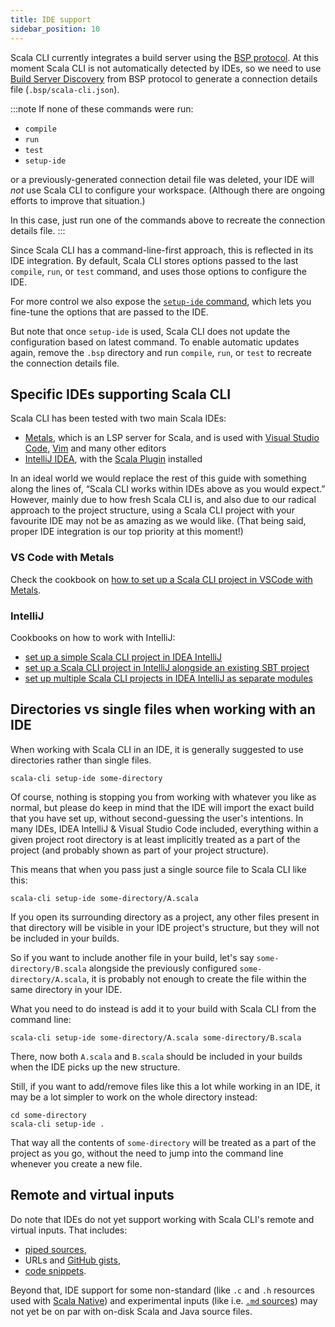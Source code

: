 ```yaml
---
title: IDE support
sidebar_position: 10
---
```


Scala CLI currently integrates a build server using the [BSP protocol](https://build-server-protocol.github.io/).
At this moment Scala CLI is not automatically detected by IDEs, so we need to
use [Build Server Discovery](https://build-server-protocol.github.io/docs/server-discovery.html) from BSP protocol to
generate a connection details file (`.bsp/scala-cli.json`).

:::note
If none of these commands were run:

- `compile`
- `run`
- `test`
- `setup-ide`

or a previously-generated connection detail file was deleted, your IDE will *not* use Scala CLI to configure your
workspace. (Although there are ongoing efforts to improve that situation.)

In this case, just run one of the commands above to recreate the connection details file.
:::

Since Scala CLI has a command-line-first approach, this is reflected in its IDE integration.
By default, Scala CLI stores options passed to the last `compile`, `run`, or `test` command, and uses those options to
configure the IDE.

For more control we also expose the [`setup-ide` command](/docs/commands/setup-ide.md), which lets you fine-tune the
options that are passed to the IDE.

But note that once `setup-ide` is used, Scala CLI does not update the configuration based on latest command.
To enable automatic updates again, remove the `.bsp` directory and run `compile`, `run`, or `test` to recreate the
connection details file.

## Specific IDEs supporting Scala CLI

Scala CLI has been tested with two main Scala IDEs:

- [Metals](https://scalameta.org/metals/), which is an LSP server for Scala, and is used
  with [Visual Studio Code](https://code.visualstudio.com/), [Vim](https://www.vim.org/) and many other editors
- [IntelliJ IDEA](https://www.jetbrains.com/idea/), with
  the [Scala Plugin](https://confluence.jetbrains.com/display/SCA/Scala+Plugin+for+IntelliJ+IDEA?_ga=2.54176744.1963952405.1634470110-410935139.1631638301)
  installed

In an ideal world we would replace the rest of this guide with something along the lines of, “Scala CLI works within
IDEs above as you would expect.” However, mainly due to how fresh Scala CLI is, and also due to our radical approach to
the project structure, using a Scala CLI project with your favourite IDE may not be as amazing as we would like. (That
being said, proper IDE integration is our top priority at this moment!)

### VS Code with Metals

Check the cookbook on [how to set up a Scala CLI project in VSCode with Metals](/docs/cookbooks/vscode.md).

### IntelliJ

Cookbooks on how to work with IntelliJ:

- [set up a simple Scala CLI project in IDEA IntelliJ](/docs/cookbooks/intellij.md)
- [set up a Scala CLI project in IntelliJ alongside an existing SBT project](/docs/cookbooks/intellij-sbt-with-bsp.md)
- [set up multiple Scala CLI projects in IDEA IntelliJ as separate modules](/docs/cookbooks/intellij-multi-bsp.md)

## Directories vs single files when working with an IDE

When working with Scala CLI in an IDE, it is generally suggested to use directories rather than single files.

```shell
scala-cli setup-ide some-directory
```

Of course, nothing is stopping you from working with whatever you like as normal,
but please do keep in mind that the IDE will import the exact build that you have set up,
without second-guessing the user's intentions. In many IDEs, IDEA IntelliJ & Visual Studio Code included,
everything within a given project root directory is at least implicitly treated as
a part of the project (and probably shown as part of your project structure).

This means that when you pass just a single source file to Scala CLI like this:

```shell
scala-cli setup-ide some-directory/A.scala
```

If you open its surrounding directory as a project, any other files present in that directory will be visible
in your IDE project's structure, but they will not be included in your builds.

So if you want to include another file in your build, let's say `some-directory/B.scala`
alongside the previously configured `some-directory/A.scala`, it is probably not enough
to create the file within the same directory in your IDE.

What you need to do instead is add it to your build with Scala CLI from the command line:

```shell
scala-cli setup-ide some-directory/A.scala some-directory/B.scala
```

There, now both `A.scala` and `B.scala` should be included in your builds when the IDE picks up the new structure.

Still, if you want to add/remove files like this a lot while working in an IDE,
it may be a lot simpler to work on the whole directory instead:

```shell
cd some-directory
scala-cli setup-ide .
```

That way all the contents of `some-directory` will be treated as a part of the project as you go,
without the need to jump into the command line whenever you create a new file.

## Remote and virtual inputs

Do note that IDEs do not yet support working with Scala CLI's remote and virtual inputs. That includes:

- [piped sources](./piping.md),
- URLs and [GitHub gists](/docs/cookbooks/gists.md),
- [code snippets](./snippets.md).

Beyond that, IDE support for some non-standard (like `.c` and `.h` resources used
with [Scala Native](./scala-native.md)) and experimental inputs (like i.e. [`.md` sources](./markdown.md)) may not yet
be on par with on-disk Scala and Java source files.
